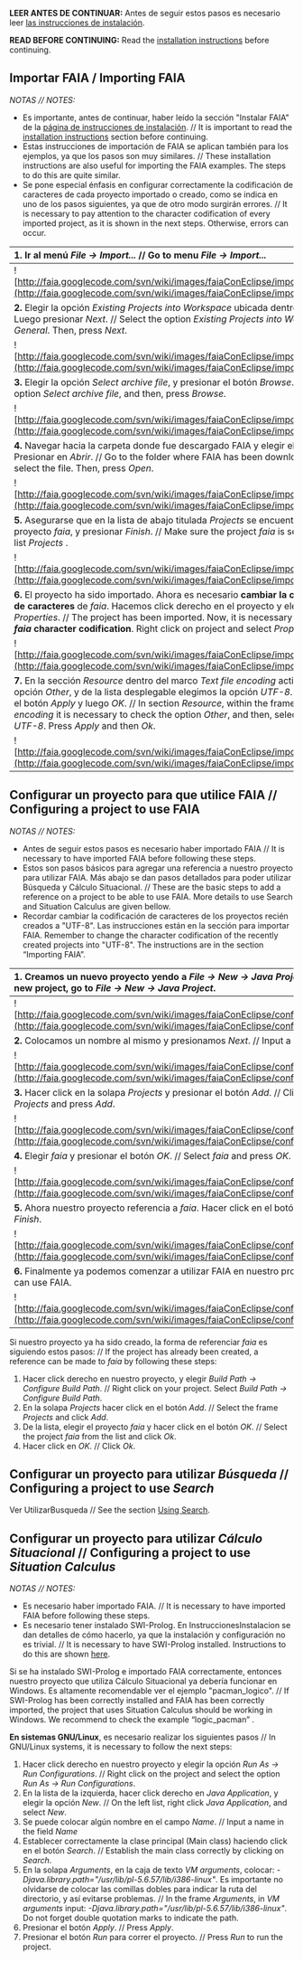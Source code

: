 **LEER ANTES DE CONTINUAR:** Antes de seguir estos pasos es necesario leer [las instrucciones de instalación](http://code.google.com/p/faia/wiki/InstruccionesInstalacion).

**READ BEFORE CONTINUING:** Read the [installation instructions](http://code.google.com/p/faia/wiki/InstruccionesInstalacion) before continuing.


## Importar FAIA / Importing FAIA ##

_NOTAS // NOTES:_
  * Es importante, antes de continuar, haber leído la sección "Instalar FAIA" de la [página de instrucciones de instalación](http://code.google.com/p/faia/wiki/InstruccionesInstalacion). // It is important to read the [installation instructions](http://code.google.com/p/faia/wiki/InstruccionesInstalacion) section before continuing.
  * Estas instrucciones de importación de FAIA se aplican también para los ejemplos, ya que los pasos son muy similares. // These installation instructions are also useful for importing the FAIA examples. The steps to do this are quite similar.
  * Se pone especial énfasis en configurar correctamente la codificación de caracteres de cada proyecto importado o creado, como se indica en uno de los pasos siguientes, ya que de otro modo surgirán errores. // It is necessary to pay attention to the character codification of every imported project, as it is shown in the next steps. Otherwise, errors can occur.

| **1.** Ir al menú _File -> Import..._ // Go to menu _File -> Import..._ |
|:------------------------------------------------------------------------|
| ![http://faia.googlecode.com/svn/wiki/images/faiaConEclipse/importarFaia1.png](http://faia.googlecode.com/svn/wiki/images/faiaConEclipse/importarFaia1.png) |
| **2.** Elegir la opción _Existing Projects into Workspace_ ubicada dentro de _General_. Luego presionar _Next_. // Select the option _Existing Projects into Workspace_ in _General_. Then, press _Next_.|
| ![http://faia.googlecode.com/svn/wiki/images/faiaConEclipse/importarFaia2.png](http://faia.googlecode.com/svn/wiki/images/faiaConEclipse/importarFaia2.png) |
| **3.** Elegir la opción _Select archive file_, y presionar el botón _Browse_. // Select the option _Select archive file_, and then, press _Browse_. |
| ![http://faia.googlecode.com/svn/wiki/images/faiaConEclipse/importarFaia3.png](http://faia.googlecode.com/svn/wiki/images/faiaConEclipse/importarFaia3.png) |
| **4.** Navegar hacia la carpeta donde fue descargado FAIA y elegir el archivo. Presionar en _Abrir_. // Go to the folder where FAIA has been downloaded and select the file. Then, press _Open_.|
| ![http://faia.googlecode.com/svn/wiki/images/faiaConEclipse/importarFaia4.png](http://faia.googlecode.com/svn/wiki/images/faiaConEclipse/importarFaia4.png) |
| **5.** Asegurarse que en la lista de abajo titulada _Projects_ se encuentra activado el proyecto _faia_, y presionar _Finish_. // Make sure the project _faia_ is selected in the list _Projects_ .|
| ![http://faia.googlecode.com/svn/wiki/images/faiaConEclipse/importarFaia5.png](http://faia.googlecode.com/svn/wiki/images/faiaConEclipse/importarFaia5.png) |
| **6.** El proyecto ha sido importado. Ahora es necesario **cambiar la codificación de caracteres** de _faia_. Hacemos click derecho en el proyecto y elegimos _Properties_. // The project has been imported. Now, it is necessary **to change the _faia_ character codification**. Right click on project and select _Properties_. |
| ![http://faia.googlecode.com/svn/wiki/images/faiaConEclipse/importarFaia6.png](http://faia.googlecode.com/svn/wiki/images/faiaConEclipse/importarFaia6.png) |
| **7.** En la sección _Resource_ dentro del marco _Text file encoding_ activamos la opción _Other_, y de la lista desplegable elegimos la opción _UTF-8_. Presionamos el botón _Apply_ y luego _OK_. // In section _Resource_, within the frame _Text file encoding_ it is necessary to check the option _Other_, and then, select the option _UTF-8_. Press _Apply_ and then _Ok_. |
| ![http://faia.googlecode.com/svn/wiki/images/faiaConEclipse/importarFaia7.png](http://faia.googlecode.com/svn/wiki/images/faiaConEclipse/importarFaia7.png) |


## Configurar un proyecto para que utilice FAIA // Configuring a project to use FAIA ##

_NOTAS // NOTES:_
  * Antes de seguir estos pasos es necesario haber importado FAIA // It is necessary to have imported FAIA before following these steps.
  * Estos son pasos básicos para agregar una referencia a nuestro proyecto para utilizar FAIA. Más abajo se dan pasos detallados para poder utilizar Búsqueda y Cálculo Situacional. // These are the basic steps to add a reference on a project to be able to use FAIA. More details to use Search and Situation Calculus are given bellow.
  * Recordar cambiar la codificación de caracteres de los proyectos recién creados a "UTF-8". Las instrucciones están en la sección para importar FAIA. Remember to change the character codification of the recently created projects into "UTF-8". The instructions are in the section “Importing FAIA”.

| **1.** Creamos un nuevo proyecto yendo a _File -> New -> Java Project_. // To create a new project, go to _File -> New -> Java Project_. |
|:-----------------------------------------------------------------------------------------------------------------------------------------|
| ![http://faia.googlecode.com/svn/wiki/images/faiaConEclipse/configurarProyecto1.png](http://faia.googlecode.com/svn/wiki/images/faiaConEclipse/configurarProyecto1.png) |
| **2.** Colocamos un nombre al mismo y presionamos _Next_. // Input a name and press _Next_                                               |
| ![http://faia.googlecode.com/svn/wiki/images/faiaConEclipse/configurarProyecto2.png](http://faia.googlecode.com/svn/wiki/images/faiaConEclipse/configurarProyecto2.png) |
| **3.** Hacer click en la solapa _Projects_ y presionar el botón _Add_. // Click on the frame _Projects_ and press _Add_.                 |
| ![http://faia.googlecode.com/svn/wiki/images/faiaConEclipse/configurarProyecto3.png](http://faia.googlecode.com/svn/wiki/images/faiaConEclipse/configurarProyecto3.png) |
| **4.** Elegir _faia_ y presionar el botón _OK_. // Select _faia_ and press _OK_.                                                         |
| ![http://faia.googlecode.com/svn/wiki/images/faiaConEclipse/configurarProyecto4.png](http://faia.googlecode.com/svn/wiki/images/faiaConEclipse/configurarProyecto4.png) |
| **5.** Ahora nuestro proyecto referencia a _faia_. Hacer click en el botón _Finish_.  // Click on _Finish_.                              |
| ![http://faia.googlecode.com/svn/wiki/images/faiaConEclipse/configurarProyecto5.png](http://faia.googlecode.com/svn/wiki/images/faiaConEclipse/configurarProyecto5.png) |
| **6.** Finalmente ya podemos comenzar a utilizar FAIA en nuestro proyecto. // Finally, you can use FAIA.                                 |
| ![http://faia.googlecode.com/svn/wiki/images/faiaConEclipse/configurarProyecto6.png](http://faia.googlecode.com/svn/wiki/images/faiaConEclipse/configurarProyecto6.png) |

Si nuestro proyecto ya ha sido creado, la forma de referenciar _faia_ es siguiendo estos pasos: // If the project has already been created, a reference can be made to _faia_ by following these steps:

  1. Hacer click derecho en nuestro proyecto, y elegir _Build Path -> Configure Build Path_. // Right click on your project. Select _Build Path -> Configure Build Path_.
  1. En la solapa _Projects_ hacer click en el botón _Add_. // Select the frame _Projects_ and click _Add_.
  1. De la lista, elegir el proyecto _faia_ y hacer click en el botón _OK_. // Select the project _faia_ from the list and click _Ok_.
  1. Hacer click en _OK_. // Click _Ok_.


## Configurar un proyecto para utilizar _Búsqueda_ // Configuring a project to use _Search_ ##

Ver UtilizarBusqueda // See the section [Using Search](http://code.google.com/p/faia/wiki/UtilizarBusqueda).


## Configurar un proyecto para utilizar _Cálculo Situacional_ // Configuring a project to use _Situation Calculus_ ##

_NOTAS // NOTES:_
  * Es necesario haber importado FAIA. // It is necessary to have imported FAIA before following these steps.
  * Es necesario tener instalado SWI-Prolog. En InstruccionesInstalacion se dan detalles de cómo hacerlo, ya que la instalación y configuración no es trivial. // It is necessary to have SWI-Prolog installed. Instructions to do this are shown [here](http://code.google.com/p/faia/wiki/InstruccionesInstalacion).

Si se ha instalado SWI-Prolog e importado FAIA correctamente, entonces nuestro proyecto que utiliza Cálculo Situacional ya debería funcionar en Windows. Es altamente recomendable ver el ejemplo "pacman\_logico". // If SWI-Prolog has been correctly installed and FAIA has been correctly imported, the project that uses Situation Calculus should be working in Windows. We recommend to check the example “logic\_pacman” .

**En sistemas GNU/Linux**, es necesario realizar los siguientes pasos // In GNU/Linux systems, it is necessary to follow the next steps:

  1. Hacer click derecho en nuestro proyecto y elegir la opción _Run As -> Run Configurations_. // Right click on the project and select the option _Run As -> Run Configurations_.
  1. En la lista de la izquierda, hacer click derecho en _Java Application_, y elegir la opción _New_. // On the left list, right click _Java Application_, and select _New_.
  1. Se puede colocar algún nombre en el campo _Name_. // Input a name in the field _Name_
  1. Establecer correctamente la clase principal (Main class) haciendo click en el botón _Search_. // Establish the main class correctly by clicking on _Search_.
  1. En la solapa _Arguments_, en la caja de texto _VM arguments_, colocar: _-Djava.library.path="/usr/lib/pl-5.6.57/lib/i386-linux"_. Es importante no olvidarse de colocar las comillas dobles para indicar la ruta del directorio, y así evitarse problemas. // In the frame _Arguments_, in _VM arguments_ input: _-Djava.library.path="/usr/lib/pl-5.6.57/lib/i386-linux"_. Do not forget double quotation marks to indicate the path.
  1. Presionar el botón _Apply_. // Press _Apply_.
  1. Presionar el botón _Run_ para correr el proyecto. // Press _Run_ to run the project.